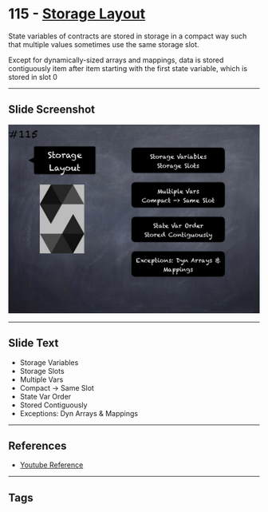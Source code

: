# 115 - [Storage Layout](Storage%20Layout.md)
State variables of contracts are stored in storage in a compact way such that multiple values sometimes use the same storage slot. 

Except for dynamically-sized arrays and mappings, data is stored contiguously item after item starting with the first state variable, which is stored in slot 0

___
## Slide Screenshot
![115.png](../images/solidity201/115.png)
___
## Slide Text
- Storage Variables
- Storage Slots
- Multiple Vars
- Compact -> Same Slot
- State Var Order
- Stored Contiguously
- Exceptions: Dyn Arrays & Mappings
___
## References
- [Youtube Reference](https://youtu.be/3bFgsmsQXrE?t=1050)
___
## Tags